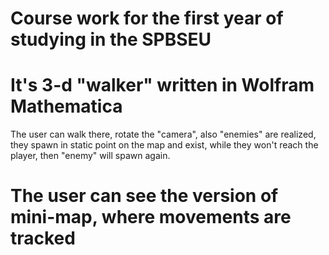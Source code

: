 # Course work for the first year of studying in the SPBSEU
# It's 3-d "walker" written in Wolfram Mathematica 
The user can walk there, rotate the "camera", also "enemies" are realized, they spawn in static point on the map and exist, while they won't reach the player, then "enemy" will spawn again.
# The user can see the version of mini-map, where movements are tracked
